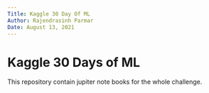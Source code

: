 ```yaml
---
Title: Kaggle 30 Day Of ML
Author: Rajendrasinh Parmar
Date: August 13, 2021
---
```


# Kaggle 30 Days of ML

This repository contain jupiter note books for the whole challenge.